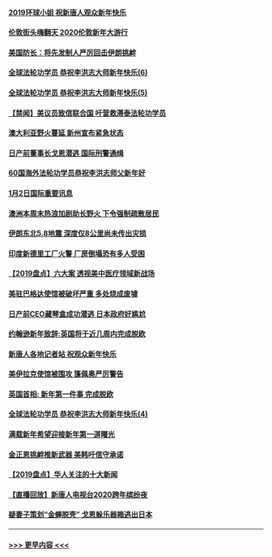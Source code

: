 #### [2019环球小姐 祝新唐人观众新年快乐](../pages/prog202/a102744043.md?t=01031101) 
#### [伦敦街头嗨翻天 2020伦敦新年大游行](../pages/prog202/a102743925.md?t=01031101) 
#### [美国防长：将先发制人严厉回击伊朗挑衅](../pages/prog202/a102743930.md?t=01031101) 
#### [全球法轮功学员 恭祝李洪志大师新年快乐(6)](../pages/prog202/a102743899.md?t=01031101) 
#### [全球法轮功学员 恭祝李洪志大师新年快乐(5)](../pages/prog202/a102743766.md?t=01031101) 
#### [【禁闻】美议员致信联合国 吁营救滞泰法轮功学员](../pages/prog202/a102743781.md?t=01031101) 
#### [澳大利亚野火蔓延 新州宣布紧急状态](../pages/prog202/a102743681.md?t=01031101) 
#### [日产前董事长戈恩潜逃 国际刑警通缉](../pages/prog202/a102743676.md?t=01031101) 
#### [60国海外法轮功学员恭祝李洪志师父新年好](../pages/prog202/a102743628.md?t=01031101) 
#### [1月2日国际重要讯息](../pages/prog202/a102743488.md?t=01031101) 
#### [澳洲本周末热浪加剧助长野火 下令强制疏散居民](../pages/prog202/a102743421.md?t=01031101) 
#### [伊朗东北5.8地震 深度仅8公里尚未传出灾损](../pages/prog202/a102743396.md?t=01031101) 
#### [印度新德里工厂火警 厂房倒塌恐有多人受困](../pages/prog202/a102743386.md?t=01031101) 
#### [【2019盘点】六大案 透视美中医疗领域新战场](../pages/prog202/a102743227.md?t=01031101) 
#### [美驻巴格达使馆被破坏严重 多处烧成废墟](../pages/prog202/a102743244.md?t=01031101) 
#### [日产前CEO藏琴盒成功潜逃 日本政府好尴尬](../pages/prog202/a102742937.md?t=01031101) 
#### [约翰逊新年致辞:英国将于近几周内完成脱欧](../pages/prog202/a102742956.md?t=01031101) 
#### [新唐人各地记者站 祝观众新年快乐](../pages/prog202/a102742785.md?t=01031101) 
#### [美伊拉克使馆被围攻 篷佩奥严厉警告](../pages/prog202/a102742994.md?t=01031101) 
#### [英国首相: 新年第一件事 完成脱欧](../pages/prog202/a102742907.md?t=01031101) 
#### [全球法轮功学员 恭祝李洪志大师新年快乐(4)](../pages/prog202/a102742900.md?t=01031101) 
#### [满载新年希望迎接新年第一道曙光](../pages/prog202/a102742809.md?t=01031101) 
#### [金正恩挑衅推新武器 美韩吁信守承诺](../pages/prog202/a102742799.md?t=01031101) 
#### [【2019盘点】华人关注的十大新闻](../pages/prog202/a102742748.md?t=01031101) 
#### [【直播回放】新唐人电视台2020跨年缤纷夜](../pages/prog202/a102738273.md?t=01031101) 
#### [疑妻子策划“金蝉脱壳” 戈恩躲乐器箱逃出日本](../pages/prog202/a102742535.md?t=01031101) 

----
#### [ >>> 更早内容 <<< ](../indexes/prog202-earlier.md)
